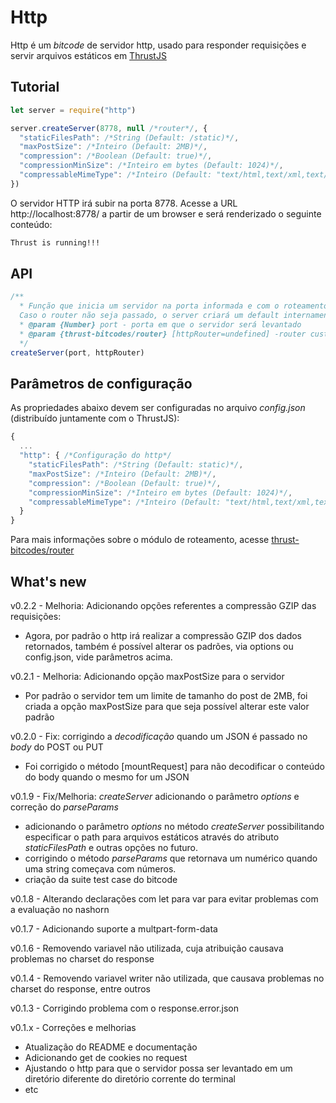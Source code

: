 Http
===============

Http é um *bitcode* de servidor http, usado para responder requisições e servir arquivos estáticos em [ThrustJS](https://github.com/thrustjs/thrust)

## Tutorial

```javascript
let server = require("http")

server.createServer(8778, null /*router*/, {
  "staticFilesPath": /*String (Default: /static)*/,
  "maxPostSize": /*Inteiro (Default: 2MB)*/,
  "compression": /*Boolean (Default: true)*/,
  "compressionMinSize": /*Inteiro em bytes (Default: 1024)*/,
  "compressableMimeType": /*Inteiro (Default: "text/html,text/xml,text/css,application/json,application/javascript")*/,
})
```
O servidor HTTP irá subir na porta 8778.
Acesse a URL http://localhost:8778/ a partir de um browser e será renderizado o seguinte conteúdo:

```html
Thrust is running!!!
```

## API

```javascript
/**
  * Função que inicia um servidor na porta informada e com o roteamento informados.
  Caso o router não seja passado, o server criará um default internamente.
  * @param {Number} port - porta em que o servidor será levantado
  * @param {thrust-bitcodes/router} [httpRouter=undefined] -router customizado com rotas de serviço
  */
createServer(port, httpRouter)
```

## Parâmetros de configuração
As propriedades abaixo devem ser configuradas no arquivo *config.json* (distribuído juntamente com o ThrustJS):

``` javascript
{
  ...
  "http": { /*Configuração do http*/
    "staticFilesPath": /*String (Default: static)*/,
    "maxPostSize": /*Inteiro (Default: 2MB)*/,
    "compression": /*Boolean (Default: true)*/,
    "compressionMinSize": /*Inteiro em bytes (Default: 1024)*/,
    "compressableMimeType": /*Inteiro (Default: "text/html,text/xml,text/css,application/json,application/javascript")*/,
  }
}

```

Para mais informações sobre o módulo de roteamento, acesse [thrust-bitcodes/router](https://github.com/thrust-bitcodes/router)


## What's new

v0.2.2 - Melhoria: Adicionando opções referentes a compressão GZIP das requisições:
* Agora, por padrão o http irá realizar a compressão GZIP dos dados retornados, também é possível alterar os padrões, via options ou config.json, vide parâmetros acima. 

v0.2.1 - Melhoria: Adicionando opção maxPostSize para o servidor
* Por padrão o servidor tem um limite de tamanho do post de 2MB, foi criada a opção maxPostSize para que seja possível alterar este valor padrão

v0.2.0 - Fix: corrigindo a _decodificação_ quando um JSON é passado no _body_ do POST ou PUT
* Foi corrigido o método [mountRequest] para não decodificar o conteúdo do body quando o mesmo for um JSON

v0.1.9 - Fix/Melhoria: _createServer_ adicionando o parâmetro _options_ e correção do _parseParams_
* adicionando o parâmetro _options_ no método _createServer_ possibilitando especificar o path para arquivos estáticos através do atributo _staticFilesPath_ e outras opções no futuro.
* corrigindo o método _parseParams_ que retornava um numérico quando uma string começava com números.
* criação da suite test case do bitcode

v0.1.8 - Alterando declarações com let para var para evitar problemas com a evaluação no nashorn

v0.1.7 - Adicionando suporte a multpart-form-data

v0.1.6 - Removendo variavel não utilizada, cuja atribuição causava problemas no charset do response

v0.1.4 - Removendo variavel writer não utilizada, que causava problemas no charset do response, entre outros

v0.1.3 - Corrigindo problema com o response.error.json

v0.1.x - Correções e melhorias
* Atualização do README e documentação
* Adicionando get de cookies no request
* Ajustando o http para que o servidor possa ser levantado em um diretório diferente do diretório corrente do terminal
* etc
